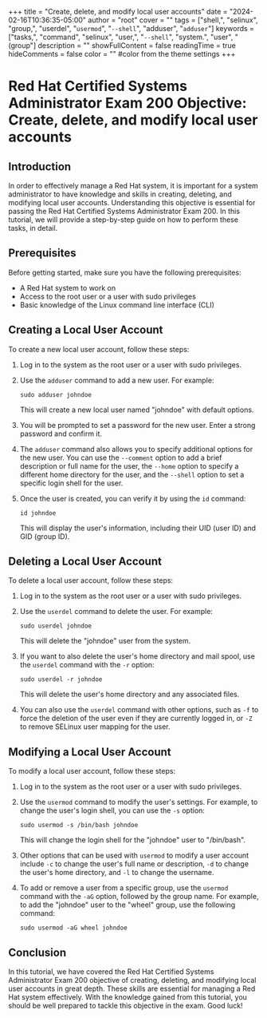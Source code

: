+++
title = "Create, delete, and modify local user accounts"
date = "2024-02-16T10:36:35-05:00"
author = "root"
cover = ""
tags = ["shell,", "selinux", "group,", "userdel", "`usermod`", "`--shell`", "adduser", "`adduser`"]
keywords = ["tasks,", "command", "selinux", "user,", "`--shell`", "system.", "user", "(group"]
description = ""
showFullContent = false
readingTime = true
hideComments = false
color = "" #color from the theme settings
+++


# Red Hat Certified Systems Administrator Exam 200 Objective: Create, delete, and modify local user accounts

## Introduction
In order to effectively manage a Red Hat system, it is important for a system administrator to have knowledge and skills in creating, deleting, and modifying local user accounts. Understanding this objective is essential for passing the Red Hat Certified Systems Administrator Exam 200. In this tutorial, we will provide a step-by-step guide on how to perform these tasks, in detail.

## Prerequisites
Before getting started, make sure you have the following prerequisites:
- A Red Hat system to work on
- Access to the root user or a user with sudo privileges
- Basic knowledge of the Linux command line interface (CLI)

## Creating a Local User Account
To create a new local user account, follow these steps:

1. Log in to the system as the root user or a user with sudo privileges.

2. Use the `adduser` command to add a new user. For example:
    ```
    sudo adduser johndoe
    ```
   This will create a new local user named "johndoe" with default options.

3. You will be prompted to set a password for the new user. Enter a strong password and confirm it.

4. The `adduser` command also allows you to specify additional options for the new user. You can use the `--comment` option to add a brief description or full name for the user, the `--home` option to specify a different home directory for the user, and the `--shell` option to set a specific login shell for the user.

5. Once the user is created, you can verify it by using the `id` command:
    ```
    id johndoe
    ```
   This will display the user's information, including their UID (user ID) and GID (group ID).

## Deleting a Local User Account
To delete a local user account, follow these steps:

1. Log in to the system as the root user or a user with sudo privileges.

2. Use the `userdel` command to delete the user. For example:
    ```
    sudo userdel johndoe
    ```
   This will delete the "johndoe" user from the system.

3. If you want to also delete the user's home directory and mail spool, use the `userdel` command with the `-r` option:
    ```
    sudo userdel -r johndoe
    ```
   This will delete the user's home directory and any associated files.

4. You can also use the `userdel` command with other options, such as `-f` to force the deletion of the user even if they are currently logged in, or `-Z` to remove SELinux user mapping for the user.

## Modifying a Local User Account
To modify a local user account, follow these steps:

1. Log in to the system as the root user or a user with sudo privileges.

2. Use the `usermod` command to modify the user's settings. For example, to change the user's login shell, you can use the `-s` option:
    ```
    sudo usermod -s /bin/bash johndoe
    ```
   This will change the login shell for the "johndoe" user to "/bin/bash".

3. Other options that can be used with `usermod` to modify a user account include `-c` to change the user's full name or description, `-d` to change the user's home directory, and `-l` to change the username.

4. To add or remove a user from a specific group, use the `usermod` command with the `-aG` option, followed by the group name. For example, to add the "johndoe" user to the "wheel" group, use the following command:
    ```
    sudo usermod -aG wheel johndoe
    ```

## Conclusion
In this tutorial, we have covered the Red Hat Certified Systems Administrator Exam 200 objective of creating, deleting, and modifying local user accounts in great depth. These skills are essential for managing a Red Hat system effectively. With the knowledge gained from this tutorial, you should be well prepared to tackle this objective in the exam. Good luck!